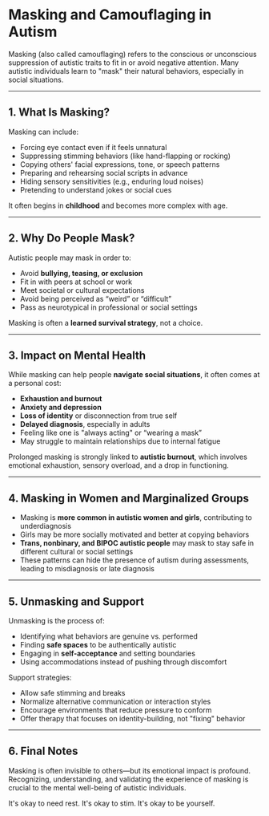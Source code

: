 # Masking and Camouflaging in Autism

Masking (also called camouflaging) refers to the conscious or unconscious suppression of autistic traits to fit in or avoid negative attention. Many autistic individuals learn to "mask" their natural behaviors, especially in social situations.

---

## 1. What Is Masking?

Masking can include:

- Forcing eye contact even if it feels unnatural  
- Suppressing stimming behaviors (like hand-flapping or rocking)  
- Copying others' facial expressions, tone, or speech patterns  
- Preparing and rehearsing social scripts in advance  
- Hiding sensory sensitivities (e.g., enduring loud noises)  
- Pretending to understand jokes or social cues

It often begins in **childhood** and becomes more complex with age.

---

## 2. Why Do People Mask?

Autistic people may mask in order to:

- Avoid **bullying, teasing, or exclusion**  
- Fit in with peers at school or work  
- Meet societal or cultural expectations  
- Avoid being perceived as “weird” or “difficult”  
- Pass as neurotypical in professional or social settings

Masking is often a **learned survival strategy**, not a choice.

---

## 3. Impact on Mental Health

While masking can help people **navigate social situations**, it often comes at a personal cost:

- **Exhaustion and burnout**  
- **Anxiety and depression**  
- **Loss of identity** or disconnection from true self  
- **Delayed diagnosis**, especially in adults  
- Feeling like one is "always acting" or “wearing a mask”  
- May struggle to maintain relationships due to internal fatigue

Prolonged masking is strongly linked to **autistic burnout**, which involves emotional exhaustion, sensory overload, and a drop in functioning.

---

## 4. Masking in Women and Marginalized Groups

- Masking is **more common in autistic women and girls**, contributing to underdiagnosis  
- Girls may be more socially motivated and better at copying behaviors  
- **Trans, nonbinary, and BIPOC autistic people** may mask to stay safe in different cultural or social settings  
- These patterns can hide the presence of autism during assessments, leading to misdiagnosis or late diagnosis

---

## 5. Unmasking and Support

Unmasking is the process of:

- Identifying what behaviors are genuine vs. performed  
- Finding **safe spaces** to be authentically autistic  
- Engaging in **self-acceptance** and setting boundaries  
- Using accommodations instead of pushing through discomfort

Support strategies:

- Allow safe stimming and breaks  
- Normalize alternative communication or interaction styles  
- Encourage environments that reduce pressure to conform  
- Offer therapy that focuses on identity-building, not "fixing" behavior

---

## 6. Final Notes

Masking is often invisible to others—but its emotional impact is profound. Recognizing, understanding, and validating the experience of masking is crucial to the mental well-being of autistic individuals.

It's okay to need rest.
It's okay to stim.
It's okay to be yourself.

